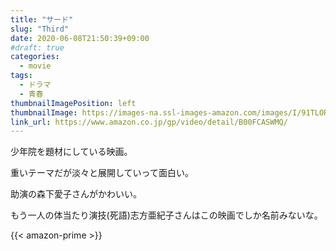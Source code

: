 ```yaml
---
title: "サード"
slug: "Third"
date: 2020-06-08T21:50:39+09:00
#draft: true
categories:
  - movie
tags:
  - ドラマ
  - 青春
thumbnailImagePosition: left
thumbnailImage: https://images-na.ssl-images-amazon.com/images/I/91TLORjdITL._SX600_.jpg
link_url: https://www.amazon.co.jp/gp/video/detail/B00FCASWMQ/
---
```

少年院を題材にしている映画。
<!--more-->
重いテーマだが淡々と展開していって面白い。

助演の森下愛子さんがかわいい。

もう一人の体当たり演技(死語)志方亜紀子さんはこの映画でしか名前みないな。

{{< amazon-prime >}}
